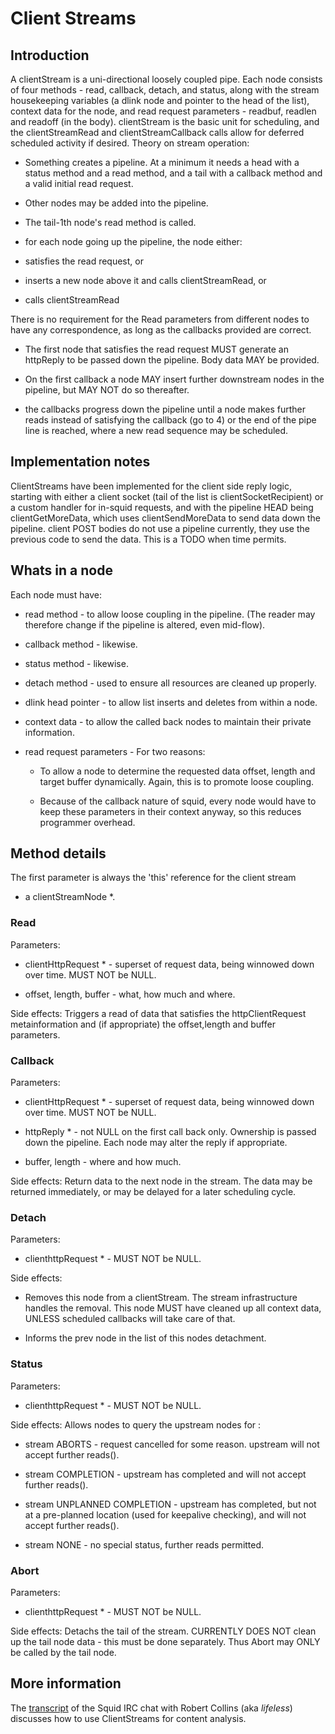 # Client Streams

## Introduction

A clientStream is a uni-directional loosely coupled pipe. Each node
consists of four methods - read, callback, detach, and status, along
with the stream housekeeping variables (a dlink node and pointer to the
head of the list), context data for the node, and read request
parameters - readbuf, readlen and readoff (in the body). clientStream is
the basic unit for scheduling, and the clientStreamRead and
clientStreamCallback calls allow for deferred scheduled activity if
desired. Theory on stream operation:

  - Something creates a pipeline. At a minimum it needs a head with a
    status method and a read method, and a tail with a callback method
    and a valid initial read request.

  - Other nodes may be added into the pipeline.

  - The tail-1th node's read method is called.

  - for each node going up the pipeline, the node either:

  - satisfies the read request, or

  - inserts a new node above it and calls clientStreamRead, or

  - calls clientStreamRead

There is no requirement for the Read parameters from different nodes to
have any correspondence, as long as the callbacks provided are correct.

  - The first node that satisfies the read request MUST generate an
    httpReply to be passed down the pipeline. Body data MAY be provided.

  - On the first callback a node MAY insert further downstream nodes in
    the pipeline, but MAY NOT do so thereafter.

  - the callbacks progress down the pipeline until a node makes further
    reads instead of satisfying the callback (go to 4) or the end of the
    pipe line is reached, where a new read sequence may be scheduled.

## Implementation notes

ClientStreams have been implemented for the client side reply logic,
starting with either a client socket (tail of the list is
clientSocketRecipient) or a custom handler for in-squid requests, and
with the pipeline HEAD being clientGetMoreData, which uses
clientSendMoreData to send data down the pipeline. client POST bodies do
not use a pipeline currently, they use the previous code to send the
data. This is a TODO when time permits.

## Whats in a node

Each node must have:

  - read method - to allow loose coupling in the pipeline. (The reader
    may therefore change if the pipeline is altered, even mid-flow).

  - callback method - likewise.

  - status method - likewise.

  - detach method - used to ensure all resources are cleaned up
    properly.

  - dlink head pointer - to allow list inserts and deletes from within a
    node.

  - context data - to allow the called back nodes to maintain their
    private information.

  - read request parameters - For two reasons:
    
      - To allow a node to determine the requested data offset, length
        and target buffer dynamically. Again, this is to promote loose
        coupling.
    
      - Because of the callback nature of squid, every node would have
        to keep these parameters in their context anyway, so this
        reduces programmer overhead.

## Method details

The first parameter is always the 'this' reference for the client stream
- a clientStreamNode \*.

### Read

Parameters:

  - clientHttpRequest \* - superset of request data, being winnowed down
    over time. MUST NOT be NULL.

  - offset, length, buffer - what, how much and where.

Side effects: Triggers a read of data that satisfies the
httpClientRequest metainformation and (if appropriate) the offset,length
and buffer parameters.

### Callback

Parameters:

  - clientHttpRequest \* - superset of request data, being winnowed down
    over time. MUST NOT be NULL.

  - httpReply \* - not NULL on the first call back only. Ownership is
    passed down the pipeline. Each node may alter the reply if
    appropriate.

  - buffer, length - where and how much.

Side effects: Return data to the next node in the stream. The data may
be returned immediately, or may be delayed for a later scheduling cycle.

### Detach

Parameters:

  - clienthttpRequest \* - MUST NOT be NULL.

Side effects:

  - Removes this node from a clientStream. The stream infrastructure
    handles the removal. This node MUST have cleaned up all context
    data, UNLESS scheduled callbacks will take care of that.

  - Informs the prev node in the list of this nodes detachment.

### Status

Parameters:

  - clienthttpRequest \* - MUST NOT be NULL.

Side effects: Allows nodes to query the upstream nodes for :

  - stream ABORTS - request cancelled for some reason. upstream will not
    accept further reads().

  - stream COMPLETION - upstream has completed and will not accept
    further reads().

  - stream UNPLANNED COMPLETION - upstream has completed, but not at a
    pre-planned location (used for keepalive checking), and will not
    accept further reads().

  - stream NONE - no special status, further reads permitted.

### Abort

Parameters:

  - clienthttpRequest \* - MUST NOT be NULL.

Side effects: Detachs the tail of the stream. CURRENTLY DOES NOT clean
up the tail node data - this must be done separately. Thus Abort may
ONLY be called by the tail node.

## More information

The
[transcript](https://wiki.squid-cache.org/ProgrammingGuide/ClientStreams/ClientStreams#)
of the Squid IRC chat with Robert Collins (aka *lifeless*) discusses how
to use ClientStreams for content analysis.
